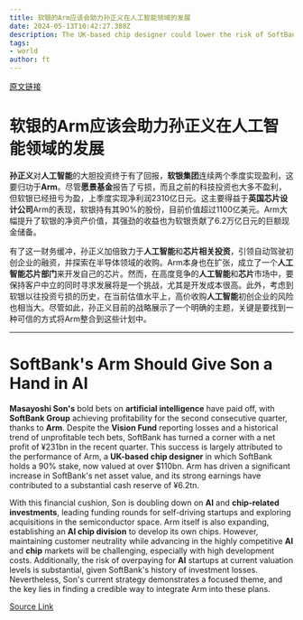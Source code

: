 ```yaml
---
title: 软银的Arm应该会助力孙正义在人工智能领域的发展
date: 2024-05-13T10:42:27.388Z
description: The UK-based chip designer could lower the risk of SoftBank’s failed bets
tags: 
- world
author: ft
---
```


[原文链接](https://ft.com/content/52d83cfd-21e7-4407-870b-6f52e0c8a16a)

# 软银的Arm应该会助力孙正义在人工智能领域的发展

**孙正义**对**人工智能**的大胆投资终于有了回报，**软银集团**连续两个季度实现盈利，这要归功于**Arm**。尽管**愿景基金**报告了亏损，而且之前的科技投资也大多不盈利，但软银已经扭亏为盈，上季度实现净利润2310亿日元。这主要得益于**英国芯片设计公司**Arm的表现，软银持有其90%的股份，目前价值超过1100亿美元。Arm大幅提升了软银的净资产价值，其强劲的收益也为软银贡献了6.2万亿日元的巨额现金储备。

有了这一财务缓冲，孙正义加倍致力于**人工智能**和**芯片相关投资**，引领自动驾驶初创企业的融资，并探索在半导体领域的收购。Arm本身也在扩张，成立了一个**人工智能芯片部门**来开发自己的芯片。然而，在高度竞争的**人工智能**和**芯片**市场中，要保持客户中立的同时寻求发展将是一个挑战，尤其是开发成本很高。此外，考虑到软银以往投资亏损的历史，在当前估值水平上，高价收购**人工智能**初创企业的风险也相当大。尽管如此，孙正义目前的战略展示了一个明确的主题，关键是要找到一种可信的方式将Arm整合到这些计划中。

---

# SoftBank's Arm Should Give Son a Hand in AI 

**Masayoshi Son's** bold bets on **artificial intelligence** have paid off, with **SoftBank Group** achieving profitability for the second consecutive quarter, thanks to **Arm**. Despite the **Vision Fund** reporting losses and a historical trend of unprofitable tech bets, SoftBank has turned a corner with a net profit of ¥231bn in the recent quarter. This success is largely attributed to the performance of Arm, a **UK-based chip designer** in which SoftBank holds a 90% stake, now valued at over $110bn. Arm has driven a significant increase in SoftBank's net asset value, and its strong earnings have contributed to a substantial cash reserve of ¥6.2tn. 

With this financial cushion, Son is doubling down on **AI** and **chip-related investments**, leading funding rounds for self-driving startups and exploring acquisitions in the semiconductor space. Arm itself is also expanding, establishing an **AI chip division** to develop its own chips. However, maintaining customer neutrality while advancing in the highly competitive **AI** and **chip** markets will be challenging, especially with high development costs. Additionally, the risk of overpaying for **AI** startups at current valuation levels is substantial, given SoftBank's history of investment losses. Nevertheless, Son's current strategy demonstrates a focused theme, and the key lies in finding a credible way to integrate Arm into these plans.

[Source Link](https://ft.com/content/52d83cfd-21e7-4407-870b-6f52e0c8a16a)

